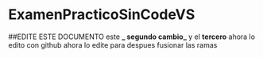 # ExamenPracticoSinCodeVS
##EDITE ESTE DOCUMENTO
este **_ segundo cambio_**
y el __tercero__
ahora lo edito con github
ahora lo edite para despues fusionar las ramas
